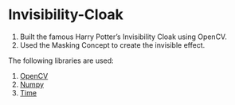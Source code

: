 # Invisibility-Cloak

1. Built the famous Harry Potter’s Invisibility Cloak using OpenCV.
2. Used the Masking Concept to create the invisible effect.

The following libraries are used:
1. [OpenCV](https://opencv.org/)
2. [Numpy](https://numpy.org/)
3. [Time](https://docs.python.org/3/library/time.html)
